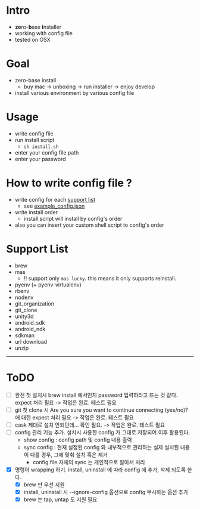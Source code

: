 # Intro
- **ze**ro-**b**ase **i**nstaller
- working with config file
- tested on OSX

# Goal
- zero-base install
    - buy mac -> unboxing -> run installer -> enjoy develop
- install various environment by various config file

# Usage
- write config file
- run install script
    - ``sh install.sh``
- enter your config file path
- enter your password

# How to write config file ?
- write config for each [support list](#support-list)
    - see [example_config.json](example_config.json)
- write install order
    - install script will install by config's order
- also you can insert your custom shell script to config's order

# Support List
- brew
- mas
    - :bangbang: support only ``mas lucky``. this means it only supports reinstall.
- pyenv (+ pyenv-virtualenv)
- rbenv
- nodenv
- git_organization
- git_clone
- unity3d
- android_sdk
- android_ndk
- sdkman
- url download
- unzip


---

# ToDO
- [ ] 완전 첫 설치시 brew install 에서인지 password 입력하라고 뜨는 것 같다. expect 처리 필요 -> 작업은 완료. 테스트 필요
- [ ] git 첫 clone 시 Are you sure you want to continue connecting (yes/no)? 에 대한 expect 처리 필요 -> 작업은 완료. 테스트 필요
- [ ] cask 제대로 설치 안되던데... 확인 필요. -> 작업은 완료. 테스트 필요
- [ ] config 관리 기능 추가. 설치시 사용한 config 가 그대로 저장되어 이후 활용된다.
    - show config : config path 및 config 내용 출력
    - sync config : 현재 설정된 config 와 내부적으로 관리하는 실제 설치된 내용이 다를 경우, 그에 맞춰 설치 혹은 제거
        - config file 자체의 sync 는 개인적으로 알아서 처리
- [X] 명령어 wrapping 하기. install, uninstall 에 따라 config 에 추가, 삭제 되도록 한다.
    - [X] brew 만 우선 지원
    - [X] install, uninstall 시 --ignore-config 옵션으로 config 무시하는 옵션 추가
    - [X] brew 는 tap, untap 도 지원 필요
